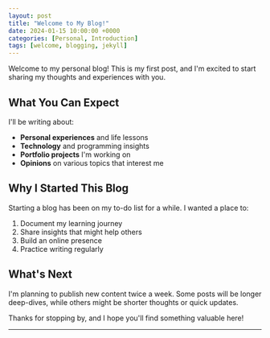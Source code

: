 ```yaml
---
layout: post
title: "Welcome to My Blog!"
date: 2024-01-15 10:00:00 +0000
categories: [Personal, Introduction]
tags: [welcome, blogging, jekyll]
---
```


Welcome to my personal blog! This is my first post, and I'm excited to start sharing my thoughts and experiences with you.

## What You Can Expect

I'll be writing about:

- **Personal experiences** and life lessons
- **Technology** and programming insights
- **Portfolio projects** I'm working on
- **Opinions** on various topics that interest me

## Why I Started This Blog

Starting a blog has been on my to-do list for a while. I wanted a place to:

1. Document my learning journey
2. Share insights that might help others
3. Build an online presence
4. Practice writing regularly

## What's Next

I'm planning to publish new content twice a week. Some posts will be longer deep-dives, while others might be shorter thoughts or quick updates.

Thanks for stopping by, and I hope you'll find something valuable here!

---
